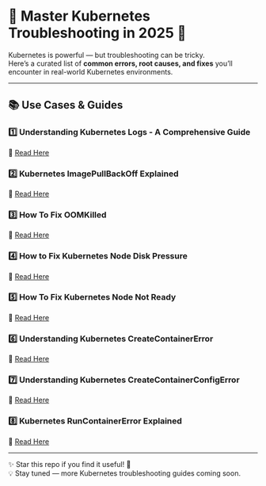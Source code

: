 # 🐳 Master Kubernetes Troubleshooting in 2025 🚀  

Kubernetes is powerful — but troubleshooting can be tricky.  
Here’s a curated list of **common errors, root causes, and fixes** you’ll encounter in real-world Kubernetes environments.  

---

## 📚 Use Cases & Guides

### 1️⃣ Understanding Kubernetes Logs - A Comprehensive Guide  
🔗 [Read Here](https://lnkd.in/gJ-sfVVa)

### 2️⃣ Kubernetes ImagePullBackOff Explained  
🔗 [Read Here](https://lnkd.in/gzCTSWRG)

### 3️⃣ How To Fix OOMKilled  
🔗 [Read Here](https://lnkd.in/gznwimNr)

### 4️⃣ How to Fix Kubernetes Node Disk Pressure  
🔗 [Read Here](https://lnkd.in/gu9eFiRw)

### 5️⃣ How To Fix Kubernetes Node Not Ready  
🔗 [Read Here](https://lnkd.in/gksPqZYF)

### 6️⃣ Understanding Kubernetes CreateContainerError  
🔗 [Read Here](https://lnkd.in/gG_2nHb7)

### 7️⃣ Understanding Kubernetes CreateContainerConfigError  
🔗 [Read Here](https://lnkd.in/g6Z5TdBt)

### 8️⃣ Kubernetes RunContainerError Explained  
🔗 [Read Here](https://lnkd.in/ggQcqi5t)

---

✨ Star this repo if you find it useful! 🚀  
💡 Stay tuned — more Kubernetes troubleshooting guides coming soon.
